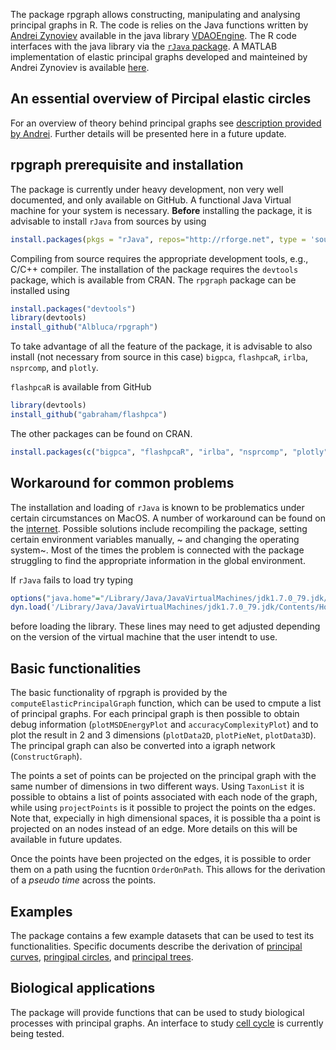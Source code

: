 The package rpgraph allows constructing, manipulating and analysing principal graphs in R. The code is relies on the Java functions written by [Andrei Zynoviev](https://github.com/auranic) available in the java library [VDAOEngine](https://github.com/auranic/VDAOEngine). The R code interfaces with the java library via the [`rJava` package](https://www.rforge.net/rJava/). A MATLAB implementation of elastic principal graphs developed and mainteined by Andrei Zynoviev is available [here](https://github.com/auranic/Elastic-principal-graphs).

An essential overview of Pircipal elastic circles
-------------------------------------------------

For an overview of theory behind principal graphs see [description provided by Andrei](https://github.com/auranic/Elastic-principal-graphs/wiki). Further details will be presented here in a future update.

rpgraph prerequisite and installation
-------------------------------------

The package is currently under heavy development, non very well documented, and only available on GitHub. A functional Java Virtual machine for your system is necessary. **Before** installing the package, it is advisable to install `rJava` from sources by using

``` r
install.packages(pkgs = "rJava", repos="http://rforge.net", type = 'source')
```

Compiling from source requires the appropriate development tools, e.g., C/C++ compiler. The installation of the package requires the `devtools` package, which is available from CRAN. The `rpgraph` package can be installed using

``` r
install.packages("devtools")
library(devtools)
install_github("Albluca/rpgraph")
```

To take advantage of all the feature of the package, it is advisable to also install (not necessary from source in this case) `bigpca`, `flashpcaR`, `irlba`, `nsprcomp`, and `plotly`.

`flashpcaR` is available from GitHub

``` r
library(devtools)
install_github("gabraham/flashpca")
```

The other packages can be found on CRAN.

``` r
install.packages(c("bigpca", "flashpcaR", "irlba", "nsprcomp", "plotly")
```

Workaround for common problems
------------------------------

The installation and loading of `rJava` is known to be problematics under certain circumstances on MacOS. A number of workaround can be found on the [internet](http://conjugateprior.org/2014/12/r-java8-osx/). Possible solutions include recompiling the package, setting certain environment variables manually, ~ and changing the operating system~. Most of the times the problem is connected with the package struggling to find the appropriate information in the global environment.

If `rJava` fails to load try typing

``` r
options("java.home"="/Library/Java/JavaVirtualMachines/jdk1.7.0_79.jdk/Contents/Home/jre")
dyn.load('/Library/Java/JavaVirtualMachines/jdk1.7.0_79.jdk/Contents/Home/jre/lib/server/libjvm.dylib')
```

before loading the library. These lines may need to get adjusted depending on the version of the virtual machine that the user intendt to use.

Basic functionalities
---------------------

The basic functionality of rpgraph is provided by the `computeElasticPrincipalGraph` function, which can be used to cmpute a list of principal graphs. For each principal graph is then possible to obtain debug information (`plotMSDEnergyPlot` and `accuracyComplexityPlot`) and to plot the result in 2 and 3 dimensions (`plotData2D`, `plotPieNet`, `plotData3D`). The principal graph can also be converted into a igraph network (`ConstructGraph`).

The points a set of points can be projected on the principal graph with the same number of dimensions in two different ways. Using `TaxonList` it is possible to obtains a list of points associated with each node of the graph, while using `projectPoints` is it possible to project the points on the edges. Note that, expecially in high dimensional spaces, it is possible tha a point is projected on an nodes instead of an edge. More details on this will be available in future updates.

Once the points have been projected on the edges, it is possible to order them on a path using the fucntion `OrderOnPath`. This allows for the derivation of a *pseudo time* across the points.

Examples
--------

The package contains a few example datasets that can be used to test its functionalities. Specific documents describe the derivation of [principal curves](doc/curve.md), [pringipal circles](doc/circle.md), and [principal trees](doc/tree.md).

Biological applications
-----------------------

The package will provide functions that can be used to study biological processes with principal graphs. An interface to study [cell cycle](doc/cellcycle.md) is currently being tested.
